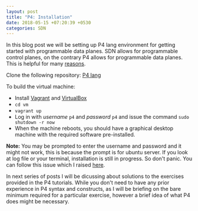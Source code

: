 ```yaml
---
layout: post
title: "P4: Installation"
date: 2018-05-15 +07:20:39 +0530
categories: SDN
---
```


In this blog post we will be setting up P4 lang environment for getting started with programmable data planes. SDN allows for programmable control planes, on the contrary P4 allows for programmable data planes. This is helpful for many [reasons][p4adv].

Clone the following repository: [P4 lang][p4l] 

To build the virtual machine:
+ Install [Vagrant][vup] and [VirtualBox][vb]
+ `cd vm`
+ `vagrant up`
+ Log in with *username* `p4` and *password* `p4` and issue the command `sudo shutdown -r now`
+ When the machine reboots, you should have a graphical desktop machine with the required software pre-installed.

**Note:** You may be prompted to enter the username and password and it might not work, this is because the prompt is for ubuntu server. If you look at log file or your terminal, installation is still in progress. So don't panic. You can follow this issue which I raised [here][gitissuep4].

In next series of posts I will be dicussing about solutions to the exercises provided in the P4 tutorials. While you don't need to have any prior experience in P4 syntax and constructs, as I will be briefing on the bare minimum required for a particular exercise, however a brief idea of what P4 does might be necessary.

[p4l]: https://github.com/p4lang/tutorials
[gitissuep4]: https://github.com/p4lang/tutorials/issues/120
[p4adv]: https://www.networkworld.com/article/3163496/cloud-computing/what-p4-programming-is-and-why-it-s-such-a-big-deal-for-software-defined-networking.html
[vb]: https://virtualbox.org/
[vup]: https://vagrantup.com/
